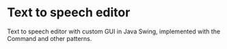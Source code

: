 # Text to speech editor

Text to speech editor with custom GUI in Java Swing, implemented with the Command and other patterns.
